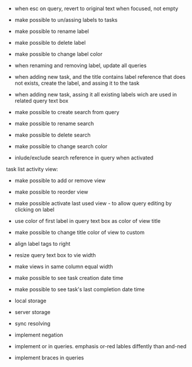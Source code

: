 - when esc on query, revert to original text when focused, not empty
- make possible to un/assing labels to tasks


- make possible to rename label
- make possible to delete label
- make possible to change label color
- when renaming and removing label, update all queries

- when adding new task, and the title contains label reference that does not exists, create the label, and assing it to the task
- when adding new task, assing it all existing labels wich are used in related query text box

- make possible to create search from query
- make possible to rename search
- make possible to delete search
- make possible to change search color
- inlude/exclude search reference in query when activated

task list activity view:
- make possible to add or remove view
- make possible to reorder view
- make possible activate last used view - to allow query editing by clicking on label
- use color of first label in query text box as color of view title
- make possible to change title color of view to custom
- align label tags to right
- resize query text box to vie width
- make views in same column equal width

- make possible to see task creation date time
- make possible to see task's last completion date time

- local storage
- server storage
- sync resolving 

- implement negation
- implement or in queries. emphasis or-red lables diffently than and-ned
- implement braces in queries
